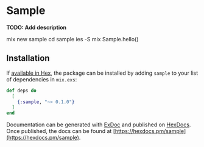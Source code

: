 # Sample

**TODO: Add description**

mix new sample
cd sample
ies -S mix
Sample.hello()

## Installation

If [available in Hex](https://hex.pm/docs/publish), the package can be installed
by adding `sample` to your list of dependencies in `mix.exs`:

```elixir
def deps do
  [
    {:sample, "~> 0.1.0"}
  ]
end
```

Documentation can be generated with [ExDoc](https://github.com/elixir-lang/ex_doc)
and published on [HexDocs](https://hexdocs.pm). Once published, the docs can
be found at [https://hexdocs.pm/sample](https://hexdocs.pm/sample).

